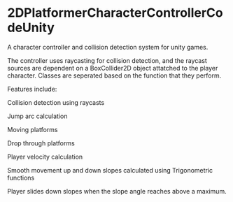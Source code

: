 # 2DPlatformerCharacterControllerCodeUnity
 A character controller and collision detection system for unity games. 
 
 The controller uses raycasting for collision detection, and the raycast sources are dependent on a BoxCollider2D object attatched to the player character. Classes are seperated based on the function that they perform.
 
 Features include:
 
 Collision detection using raycasts
 
 Jump arc calculation
 
 Moving platforms
 
 Drop through platforms
 
 Player velocity calculation
 
 Smooth movement up and down slopes calculated using Trigonometric functions
 
 Player slides down slopes when the slope angle reaches above a maximum. 
